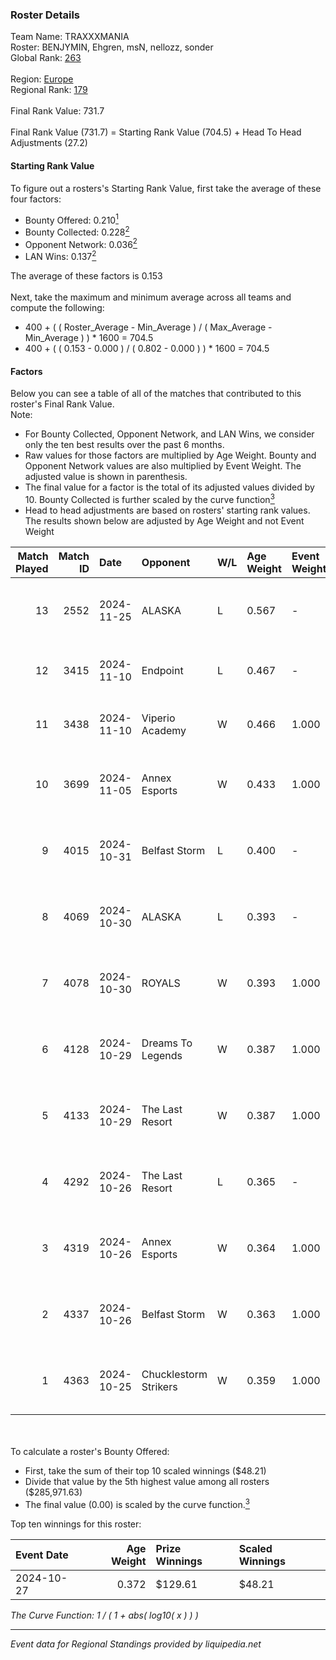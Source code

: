 ### Roster Details<br />
Team Name: TRAXXXMANIA<br />
Roster: BENJYMIN, Ehgren, msN, nellozz, sonder<br />
Global Rank: [263](../../standings_global_2025_02_28.md)<br />
<br />
Region: [Europe]( ../../standings_europe_2025_02_28.md)<br />
Regional Rank: [179]( ../../standings_europe_2025_02_28.md)<br />
<br />
Final Rank Value:  731.7<br />
<br />
Final Rank Value (731.7) = Starting Rank Value (704.5) + Head To Head Adjustments (27.2)<br />

#### Starting Rank Value<br />
To figure out a rosters's Starting Rank Value, first take the average of these four factors:<br />
- Bounty Offered: 0.210[<sup>1</sup>](#table2)
- Bounty Collected: 0.228[<sup>2</sup>](#table1)
- Opponent Network: 0.036[<sup>2</sup>](#table1)
- LAN Wins: 0.137[<sup>2</sup>](#table1)

The average of these factors is 0.153<br />
<br />
Next, take the maximum and minimum average across all teams and compute the following:<br />
- 400 + ( ( Roster_Average - Min_Average ) / ( Max_Average - Min_Average ) ) * 1600 = 704.5
- 400 + ( ( 0.153 - 0.000 ) / ( 0.802 - 0.000 ) ) * 1600 = 704.5


#### Factors<br />
Below you can see a table of all of the matches that contributed to this roster's Final Rank Value.<br />
Note:<br />

- For Bounty Collected, Opponent Network, and LAN Wins, we consider only the ten best results over the past 6 months.
- Raw values for those factors are multiplied by Age Weight. Bounty and Opponent Network values are also multiplied by Event Weight. The adjusted value is shown in parenthesis.
- The final value for a factor is the total of its adjusted values divided by 10. Bounty Collected is further scaled by the curve function[<sup>3</sup>](#curveFunction)
- Head to head adjustments are based on rosters' starting rank values. The results shown below are adjusted by Age Weight and not Event Weight
<span id="table1"></span><br />


| Match Played | Match ID | Date       | Opponent              | W/L | Age Weight | Event Weight | Bounty Collected | Opponent Network | LAN Wins  | H2H Adj. | Roster                                   |
| -: | -: | :- | :- | :- | :- | :- | :- | :- | :- | -: | :- |
|           13 |     2552 | 2024-11-25 | ALASKA                | L   | 0.567      | -            | -                | -                | -         |    -1.43 | BENJYMIN, Ehgren, msN, nellozz, sonder   |
|           12 |     3415 | 2024-11-10 | Endpoint              | L   | 0.467      | -            | -                | -                | -         |    -3.55 | BENJYMIN, Ehgren, msN, Rack, sonder      |
|           11 |     3438 | 2024-11-10 | Viperio Academy       | W   | 0.466      | 1.000        | 0.001 (0.000)    | 0.123 (0.057)    | 0 (0.000) |     4.84 | BENJYMIN, Ehgren, msN, Rack, sonder      |
|           10 |     3699 | 2024-11-05 | Annex Esports         | W   | 0.433      | 1.000        | 0.000 (0.000)    | 0.064 (0.028)    | 0 (0.000) |     5.46 | BENJYMIN, Ehgren, msN, nellozz, sonder   |
|            9 |     4015 | 2024-10-31 | Belfast Storm         | L   | 0.400      | -            | -                | -                | -         |    -5.21 | BENJYMIN, Ehgren, msN, nellozz, sonder   |
|            8 |     4069 | 2024-10-30 | ALASKA                | L   | 0.393      | -            | -                | -                | -         |    -0.44 | BENJYMIN, Ehgren, msN, nellozz, sonder   |
|            7 |     4078 | 2024-10-30 | ROYALS                | W   | 0.393      | 1.000        | 0.005 (0.002)    | 0.223 (0.087)    | 0 (0.000) |     7.00 | BENJYMIN, Ehgren, msN, nellozz, sonder   |
|            6 |     4128 | 2024-10-29 | Dreams To Legends     | W   | 0.387      | 1.000        | 0.000 (0.000)    | 0.090 (0.035)    | 0 (0.000) |     4.80 | BENJYMIN, Ehgren, msN, nellozz, sonder   |
|            5 |     4133 | 2024-10-29 | The Last Resort       | W   | 0.387      | 1.000        | 0.001 (0.000)    | 0.173 (0.067)    | 0 (0.000) |     6.90 | BENJYMIN, Ehgren, msN, nellozz, sonder   |
|            4 |     4292 | 2024-10-26 | The Last Resort       | L   | 0.365      | -            | -                | -                | -         |    -5.05 | BENJYMIN, Ehgren, PRAISy, seiren, sonder |
|            3 |     4319 | 2024-10-26 | Annex Esports         | W   | 0.364      | 1.000        | 0.000 (0.000)    | 0.064 (0.023)    | 1 (0.364) |     5.14 | BENJYMIN, Ehgren, PRAISy, seiren, sonder |
|            2 |     4337 | 2024-10-26 | Belfast Storm         | W   | 0.363      | 1.000        | 0.003 (0.001)    | 0.174 (0.063)    | 1 (0.363) |     6.96 | BENJYMIN, Ehgren, PRAISy, seiren, sonder |
|            1 |     4363 | 2024-10-25 | Chucklestorm Strikers | W   | 0.359      | 1.000        | 0.000 (0.000)    | 0.000 (0.000)    | 1 (0.359) |     1.74 | BENJYMIN, Ehgren, PRAISy, seiren, sonder |

<br />
<span id="table2"></span><br />
To calculate a roster's Bounty Offered:<br />

- First, take the sum of their top 10 scaled winnings ($48.21)
- Divide that value by the 5th highest value among all rosters ($285,971.63)
- The final value (0.00) is scaled by the curve function.[<sup>3</sup>](#curveFunction)

Top ten winnings for this roster:<br />

| Event Date | Age Weight | Prize Winnings | Scaled Winnings |
| :- | -: | :- | :- |
| 2024-10-27 |      0.372 | $129.61        | $48.21          |


<span id="curveFunction"></span>_The Curve Function: 1 / ( 1 + abs( log10( x ) ) )_<br />

---
_Event data for Regional Standings provided by liquipedia.net_<br />
